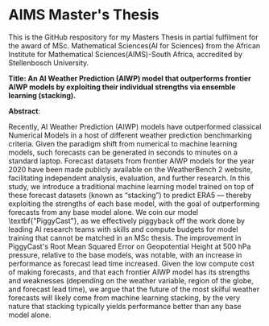 # AIMS Master's Thesis

This is the GitHub respository for my Masters Thesis in partial fulfilment for the award of MSc. Mathematical Sciences(AI for Sciences) from the African Institute for Mathematical Sciences(AIMS)-South Africa, accredited by Stellenbosch University.

**Title: An AI Weather Prediction (AIWP) model that outperforms frontier AIWP models by exploiting their individual strengths via ensemble learning (stacking).**

**Abstract**:

Recently, AI Weather Prediction (AIWP) models have outperformed classical Numerical Models in a host of different weather prediction benchmarking criteria. Given the paradigm shift from numerical to machine learning models, such forecasts can be generated in seconds to minutes on a standard laptop. Forecast datasets from frontier AIWP models for the year 2020 have been made publicly available on the WeatherBench 2 website, facilitating independent analysis, evaluation, and further research. In this study, we introduce a traditional machine learning model trained on top of these forecast datasets (known as “stacking”) to predict ERA5 — thereby exploiting the strengths of each base model, with the goal of outperforming forecasts from any base model alone. We coin our model \textbf{"PiggyCast"}, as we effectively piggyback off the work done by leading AI research teams with skills and compute budgets for model training that cannot be matched in an MSc thesis.  The improvement in PiggyCast's Root Mean Squared Error on Geopotential Height at 500 hPa pressure, relative to the base models, was notable, with an increase in performance as forecast lead time increased. Given the low compute cost of making forecasts, and that each frontier AIWP model has its strengths and weaknesses (depending on the weather variable, region of the globe, and forecast lead time), we argue that the future of the most skilful weather forecasts will likely come from machine learning stacking, by the very nature that stacking typically yields performance better than any base model alone.


